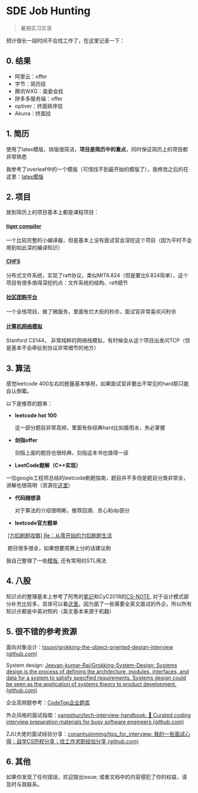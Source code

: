 # SDE Job Hunting

> 暑期实习实录

预计很长一段时间不会找工作了，在这里记录一下：



## 0. 结果

- 阿里云：offer
- 字节：简历挂
- 腾讯WXG：面委会挂
- 拼多多服务端：offer
- optiver：终面排序挂
- Akuna：终面挂



## 1. 简历

使用了latex模版，排版很简洁，**项目是简历中的重点**，同时保证简历上的项目都非常熟悉

我参考了overleaf中的一个模版（可惜找不到最开始的模版了），我修改之后的在这里：[latex模版](./简历/template.tex)



## 2. 项目

放到简历上的项目基本上都是课程项目：

#### [tiger compiler](https://ipads.se.sjtu.edu.cn/courses/compilers/labs.shtml)

一个比较完整的小编译器，但是基本上没有面试官会深挖这个项目（因为平时不会用到如此深的编译知识）

#### [CHFS](https://ipads.se.sjtu.edu.cn/courses/cse/labs/lab1.html)

分布式文件系统，实现了raft协议，类似MIT6.824（但是要比6.824简单），这个项目有很多值得深挖的点：文件系统的结构、raft细节

#### [社区团购平台](https://github.com/ZhaoHaoRu/Group-Purchase-Microservices-Architecture-Backend)

一个全栈项目，做了微服务，里面有烂大街的秒杀，面试官非常喜欢问秒杀

#### [计算机网络模拟](https://github.com/ZhaoHaoRu/CS144)

Stanford CS144， 非常纯粹的网络栈模拟，有时候会从这个项目出发问TCP（但是基本不会牵扯到协议非常细节的地方）



## 3. 算法

感觉leetcode 400左右的题量基本够用，如果面试官非要出不常见的hard那只能自认倒霉。

以下是推荐的题单：

- **leetcode hot 100**

  这一部分题目非常高频，里面有些经典hard比如接雨水，务必掌握

- **剑指offer**

  剑指上面的题目也很经典，剑指这本书也值得一读

- **LeetCode题解（C++实现）**

​		一位google工程师总结的leetcode刷题指南，题目并不多但是题目分类非常全，讲解也很简明（资源在[这里](./书籍资源)）

- **代码随想录**

  对于算法的介绍很明晰，推荐回溯、贪心和dp部分

- **leetcode官方题单**

​		[[力扣刷题攻略] Re：从零开始的力扣刷题生活](https://leetcode.cn/circle/discuss/E3yavq/)

​		题目很多很全，如果想要周赛上分的话建议刷

我自己整理了一些[模版](./算法/算法模版.md), 还有常用的STL用法



## 4. 八股

知识点的整理基本上参考了阿秀的[笔记](https://interviewguide.cn/notes/03-hunting_job/02-interview/01-01-01-basic.html)和CyC2018的[CS-NOTE](https://github.com/CyC2018), 对于设计模式部分补充比较多，具体可以看[这里](./八股)。因为面了一些需要全英文面试的外企，所以所有知识点都是中英对照的（英文基本来源于机翻）



## 5. 很不错的参考资源

面向对象设计：[tssovi/grokking-the-object-oriented-design-interview (github.com)](https://github.com/tssovi/grokking-the-object-oriented-design-interview)

System design:  [Jeevan-kumar-Raj/Grokking-System-Design: Systems design is the process of defining the architecture, modules, interfaces, and data for a system to satisfy specified requirements. Systems design could be seen as the application of systems theory to product development. (github.com)](https://github.com/Jeevan-kumar-Raj/Grokking-System-Design)

企业高频题参考：[CodeTop企业题库](https://codetop.cc/home)

外企风格的面试指南：[yangshun/tech-interview-handbook: 💯 Curated coding interview preparation materials for busy software engineers (github.com)](https://github.com/yangshun/tech-interview-handbook)

ZJU大佬的面试经验分享：[conanhujinming/tips_for_interview: 我的一些面试心得；自学CS历程分享；找工作求职经验分享 (github.com)](https://github.com/conanhujinming/tips_for_interview)



## 6. 其他

如果你发现了任何错误，欢迎提出issue; 或者文档中的内容侵犯了你的权益，请及时与我联系。
